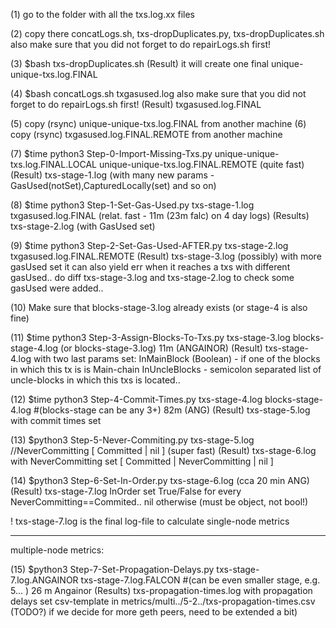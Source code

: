 (1) go to the folder with all the txs.log.xx files

(2) copy there concatLogs.sh, txs-dropDuplicates.py, txs-dropDuplicates.sh
     also make sure that you did not forget to do repairLogs.sh first!

(3) $bash txs-dropDuplicates.sh
(Result) it will create one final unique-unique-txs.log.FINAL

(4) $bash concatLogs.sh txgasused.log
    also make sure that you did not forget to do repairLogs.sh first!
(Result) txgasused.log.FINAL

(5) copy (rsync) unique-unique-txs.log.FINAL from another machine
(6) copy (rsync) txgasused.log.FINAL.REMOTE from another machine

(7) $time python3 Step-0-Import-Missing-Txs.py unique-unique-txs.log.FINAL.LOCAL unique-unique-txs.log.FINAL.REMOTE
     (quite fast)
(Result) txs-stage-1.log   (with many new params - GasUsed(notSet),CapturedLocally(set) and so on)

(8) $time python3 Step-1-Set-Gas-Used.py txs-stage-1.log txgasused.log.FINAL
     (relat. fast - 11m (23m falc) on 4 day logs)
(Results) txs-stage-2.log (with GasUsed set)

(9) $time python3 Step-2-Set-Gas-Used-AFTER.py txs-stage-2.log txgasused.log.FINAL.REMOTE
(Result) txs-stage-3.log   (possibly) with more gasUsed set
     it can also yield err when it reaches a txs with different gasUsed..
     do diff txs-stage-3.log and txs-stage-2.log to check some gasUsed were added..

(10) Make sure that blocks-stage-3.log already exists (or stage-4 is also fine)

(11) $time python3 Step-3-Assign-Blocks-To-Txs.py txs-stage-3.log blocks-stage-4.log    (or blocks-stage-3.log)
     11m (ANGAINOR)
(Result) txs-stage-4.log with two last params set:
     InMainBlock (Boolean) - if one of the blocks in which this tx is is Main-chain
     InUncleBlocks - semicolon separated list of uncle-blocks in which this txs is located..

(12) $time python3 Step-4-Commit-Times.py txs-stage-4.log blocks-stage-4.log  #(blocks-stage can be any 3+)
     82m (ANG)
(Result) txs-stage-5.log  with commit times set

(13)   $python3 Step-5-Never-Commiting.py txs-stage-5.log //NeverCommitting [ Committed | nil ]
     (super fast)
(Result) txs-stage-6.log   with  NeverCommitting set [ Committed | NeverCommitting | nil ]  

(14) $python3 Step-6-Set-In-Order.py txs-stage-6.log
     (cca 20 min ANG)
(Result) txs-stage-7.log   InOrder set True/False for every NeverCommitting==Commited..  nil otherwise (must be object, not bool!)  

! txs-stage-7.log is the final log-file to calculate single-node metrics

---
multiple-node metrics:

(15) $python3 Step-7-Set-Propagation-Delays.py txs-stage-7.log.ANGAINOR txs-stage-7.log.FALCON
          #(can be even smaller stage, e.g. 5... )
          26 m Angainor
(Results) txs-propagation-times.log with propagation delays set
 csv-template in metrics/multi../5-2../txs-propagation-times.csv
     (TODO?) if we decide for more geth peers, need to be extended a bit)